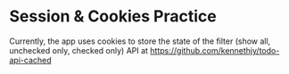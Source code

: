 # Session & Cookies Practice

Currently, the app uses cookies to store the state of the filter (show all, unchecked only, checked only)
API at https://github.com/kennethjy/todo-api-cached

